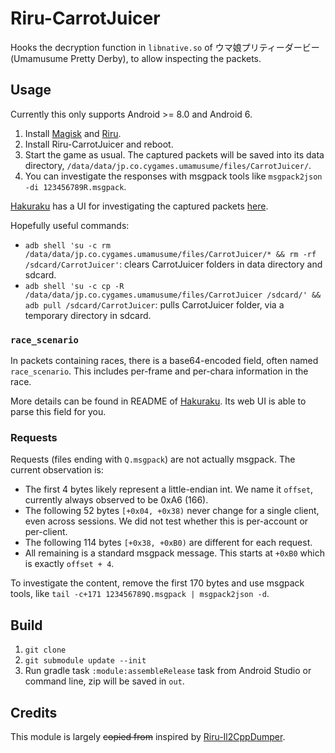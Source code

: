 # Riru-CarrotJuicer

Hooks the decryption function in `libnative.so` of ウマ娘プリティーダービー (Umamusume Pretty Derby), to allow inspecting the packets.

## Usage

Currently this only supports Android >= 8.0 and Android 6.

1. Install [Magisk](https://github.com/topjohnwu/Magisk) and [Riru](https://github.com/RikkaApps/Riru).
2. Install Riru-CarrotJuicer and reboot.
3. Start the game as usual. The captured packets will be saved into its data directory, `/data/data/jp.co.cygames.umamusume/files/CarrotJuicer/`.
4. You can investigate the responses with msgpack tools like `msgpack2json -di 123456789R.msgpack`.

[Hakuraku](https://github.com/SSHZ-ORG/hakuraku) has a UI for investigating the captured packets [here](https://hakuraku.sshz.org/#/carrotjuicer).

Hopefully useful commands:

* `adb shell 'su -c rm /data/data/jp.co.cygames.umamusume/files/CarrotJuicer/* && rm -rf /sdcard/CarrotJuicer'`: clears CarrotJuicer folders in data directory and sdcard.
* `adb shell 'su -c cp -R /data/data/jp.co.cygames.umamusume/files/CarrotJuicer /sdcard/' && adb pull /sdcard/CarrotJuicer`: pulls CarrotJuicer folder, via a temporary directory in sdcard. 

### `race_scenario`

In packets containing races, there is a base64-encoded field, often named `race_scenario`. This includes per-frame and per-chara information in the race.

More details can be found in README of [Hakuraku](https://github.com/SSHZ-ORG/hakuraku). Its web UI is able to parse this field for you.

### Requests

Requests (files ending with `Q.msgpack`) are not actually msgpack. The current observation is:

* The first 4 bytes likely represent a little-endian int. We name it `offset`, currently always observed to be 0xA6 (166).
* The following 52 bytes `[+0x04, +0x38)` never change for a single client, even across sessions. We did not test whether this is per-account or per-client.
* The following 114 bytes `[+0x38, +0xB0)` are different for each request.
* All remaining is a standard msgpack message. This starts at `+0xB0` which is exactly `offset + 4`.

To investigate the content, remove the first 170 bytes and use msgpack tools, like `tail -c+171 123456789Q.msgpack | msgpack2json -d`.

## Build

1. `git clone`
2. `git submodule update --init` 
3. Run gradle task `:module:assembleRelease` task from Android Studio or command line, zip will be saved in `out`.

## Credits

This module is largely ~~copied from~~ inspired by [Riru-Il2CppDumper](https://github.com/Perfare/Riru-Il2CppDumper/).
